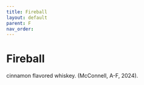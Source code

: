 ```yaml
---
title: Fireball
layout: default
parent: F
nav_order:
---
```


# Fireball

cinnamon flavored whiskey. (McConnell, A-F, 2024).
